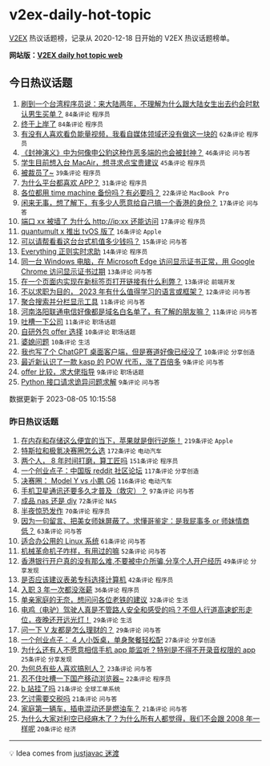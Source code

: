 # v2ex-daily-hot-topic

[V2EX](https://www.v2ex.com/) 热议话题榜，记录从 2020-12-18 日开始的 V2EX 热议话题榜单。

**网站版：[V2EX daily hot topic web](https://boojack.github.io/v2ex-daily-hot-topic-web/)**

## 今日热议话题

<!-- TODAY BEGIN -->

1. [刷到一个台湾程序员说：来大陆两年，不理解为什么跟大陆女生出去约会时默认男生买单？](https://www.v2ex.com/t/962567) `84条评论` `程序员`
1. [终于上岸了](https://www.v2ex.com/t/962626) `84条评论` `程序员`
1. [有没有人喜欢看负能量视频，我看自媒体领域还没有做这一块的](https://www.v2ex.com/t/962575) `62条评论` `程序员`
1. [《封神演义》中为何像申公豹这种作恶多端的也会被封神？](https://www.v2ex.com/t/962560) `46条评论` `问与答`
1. [学生目前想入台 MacAir，想寻求点宝贵建议](https://www.v2ex.com/t/962617) `45条评论` `程序员`
1. [被裁员了~](https://www.v2ex.com/t/962616) `39条评论` `程序员`
1. [为什么平台都喜欢 APP？](https://www.v2ex.com/t/962608) `31条评论` `程序员`
1. [各位都用 time machine 备份吗？有必要吗？](https://www.v2ex.com/t/962591) `22条评论` `MacBook Pro`
1. [闲来无事，想了解下，有多少人愿意给自己搞一个香港的身份？](https://www.v2ex.com/t/962643) `17条评论` `问与答`
1. [端口 xx 被墙了 为什么 http://ip:xx 还能访问](https://www.v2ex.com/t/962585) `17条评论` `程序员`
1. [quantumult x 推出 tvOS 版了](https://www.v2ex.com/t/962573) `16条评论` `Apple`
1. [可以请帮看看这台台式机值多少钱吗？](https://www.v2ex.com/t/962574) `15条评论` `问与答`
1. [Everything 正则实时求助](https://www.v2ex.com/t/962604) `14条评论` `程序员`
1. [同一台 Windows 电脑，在 Microsoft Edge 访问显示证书正常，用 Google Chrome 访问显示证书过期](https://www.v2ex.com/t/962581) `13条评论` `问与答`
1. [在一个页面内实现在新标签页打开链接有什么利弊？](https://www.v2ex.com/t/962566) `13条评论` `前端开发`
1. [不以求职为目的， 2023 年有什么值得学习的语言或框架？](https://www.v2ex.com/t/962590) `12条评论` `问与答`
1. [聚合搜索并分栏显示工具](https://www.v2ex.com/t/962582) `11条评论` `问与答`
1. [河南洛阳联通电信好像都是域名白名单了，有了解的朋友嘛？](https://www.v2ex.com/t/962578) `11条评论` `问与答`
1. [吐槽一下公司](https://www.v2ex.com/t/962568) `11条评论` `职场话题`
1. [自研外包 offer 选择](https://www.v2ex.com/t/962623) `10条评论` `职场话题`
1. [婆媳问题](https://www.v2ex.com/t/962602) `10条评论` `生活`
1. [我也写了个 ChatGPT 桌面客户端，但是赛道好像已经没了](https://www.v2ex.com/t/962584) `10条评论` `分享创造`
1. [最近新认识了一款 kasp 的 POW 代币，涨了百倍多](https://www.v2ex.com/t/962649) `9条评论` `问与答`
1. [offer 比较，求大佬指导](https://www.v2ex.com/t/962619) `9条评论` `职场话题`
1. [Python 接口请求诡异问题求解](https://www.v2ex.com/t/962613) `9条评论` `问与答`

数据更新于 2023-08-05 10:15:58

<!-- TODAY END -->

### 昨日热议话题

<!-- YESTERDAY BEGIN -->

1. [在内存和存储这么便宜的当下，苹果就是倒行逆施！](https://www.v2ex.com/t/962285) `219条评论` `Apple`
1. [特斯拉和极氪决赛圈怎么选](https://www.v2ex.com/t/962282) `172条评论` `电动汽车`
1. [两个人， 8 年时间打磨，算工匠吗](https://www.v2ex.com/t/962266) `151条评论` `程序员`
1. [一个创业点子：中国版 reddit 社区论坛](https://www.v2ex.com/t/962416) `117条评论` `分享创造`
1. [决赛圈： Model Y vs 小鹏 G6](https://www.v2ex.com/t/962370) `116条评论` `电动汽车`
1. [手机卫星通讯还要多久才普及（救灾）？](https://www.v2ex.com/t/962326) `97条评论` `问与答`
1. [成品 nas 还是 diy](https://www.v2ex.com/t/962383) `72条评论` `NAS`
1. [半夜惊恐发作](https://www.v2ex.com/t/962390) `70条评论` `程序员`
1. [因为一句留言、把美女师妹屏蔽了。求懂哥鉴定：是我屁事多 or 师妹情商低？](https://www.v2ex.com/t/962296) `63条评论` `问与答`
1. [适合办公用的 Linux 系统](https://www.v2ex.com/t/962267) `61条评论` `问与答`
1. [机械革命机子咋样，有用过的嘛](https://www.v2ex.com/t/962263) `52条评论` `问与答`
1. [香港银行开户真的没有那么难,不要被中介所骗,分享个人开户经历](https://www.v2ex.com/t/962340) `49条评论` `分享发现`
1. [是否应该建议表弟专科选择计算机](https://www.v2ex.com/t/962423) `42条评论` `程序员`
1. [入职 3 年一次都没涨薪](https://www.v2ex.com/t/962465) `36条评论` `程序员`
1. [单亲家庭的无奈，想问问各位老铁的建议](https://www.v2ex.com/t/962464) `32条评论` `生活`
1. [电鸡（电驴）驾驶人真是不管路人安全和感受的吗？不但人行道高速蛇形走位，夜晚还开远光灯！](https://www.v2ex.com/t/962432) `29条评论` `生活`
1. [问一下 V 友都是怎么理财的？](https://www.v2ex.com/t/962386) `29条评论` `问与答`
1. [一个创业点子： 4 人小饭桌，单身聚餐轻松配](https://www.v2ex.com/t/962404) `27条评论` `分享创造`
1. [为什么还有人不愿意相信手机 app 能监听？特别是不得不开录音权限的 app](https://www.v2ex.com/t/962546) `25条评论` `分享发现`
1. [为何总有些人喜欢搞别人？](https://www.v2ex.com/t/962441) `23条评论` `问与答`
1. [忍不住吐槽一下国产移动浏览器~](https://www.v2ex.com/t/962440) `22条评论` `程序员`
1. [b 站挂了吗](https://www.v2ex.com/t/962515) `21条评论` `全球工单系统`
1. [乞讨需要交税吗](https://www.v2ex.com/t/962473) `21条评论` `问与答`
1. [家庭第一辆车，插电混动还是燃油车？](https://www.v2ex.com/t/962380) `21条评论` `问与答`
1. [为什么大家对利空已经麻木了？为什么所有人都觉得，我们不会跟 2008 年一样呢](https://www.v2ex.com/t/962525) `20条评论` `经济`

<!-- YESTERDAY END -->

---

💡 Idea comes from [justjavac 迷渡](https://github.com/justjavac/)
